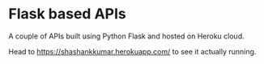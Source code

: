 Flask based APIs
================

A couple of APIs built using Python Flask and hosted on Heroku cloud. 

Head to https://shashankkumar.herokuapp.com/ to see it actually running. 

